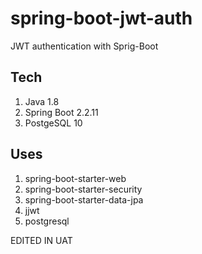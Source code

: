# spring-boot-jwt-auth

JWT authentication with Sprig-Boot

## Tech

1. Java 1.8
2. Spring Boot 2.2.11
3. PostgeSQL 10

## Uses

1. spring-boot-starter-web
2. spring-boot-starter-security
3. spring-boot-starter-data-jpa
4. jjwt
5. postgresql

EDITED IN UAT
